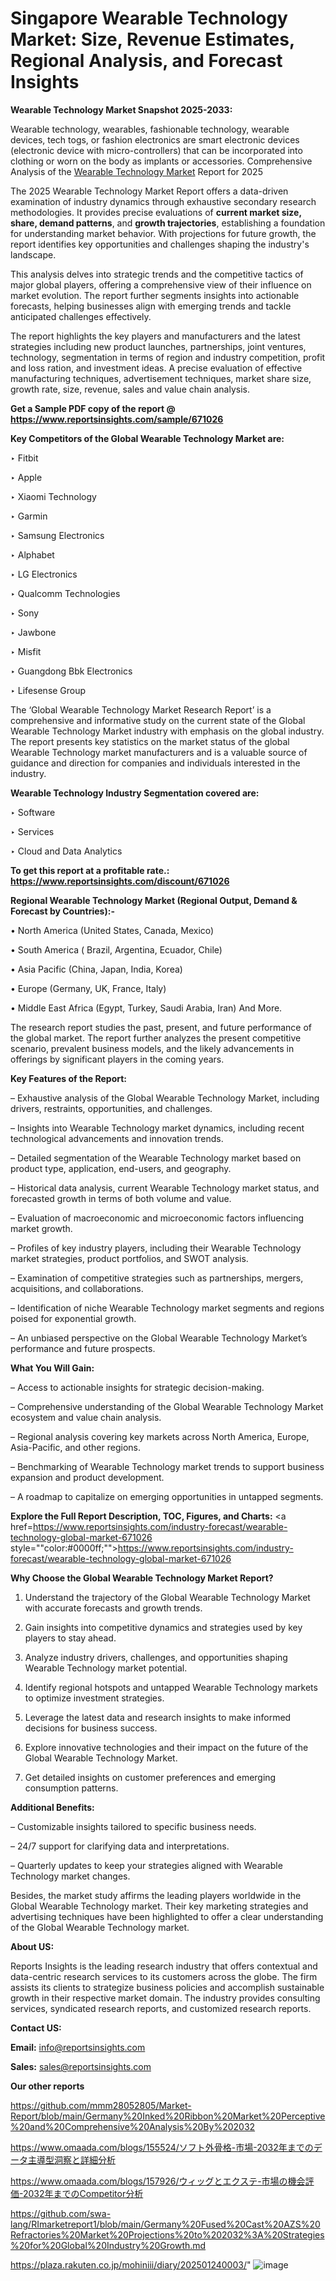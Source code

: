 # Singapore Wearable Technology Market: Size, Revenue Estimates, Regional Analysis, and Forecast Insights

<strong>Wearable Technology Market Snapshot 2025-2033:</strong>

Wearable technology, wearables, fashionable technology, wearable devices, tech togs, or fashion electronics are smart electronic devices (electronic device with micro-controllers) that can be incorporated into clothing or worn on the body as implants or accessories. Comprehensive Analysis of the <a href=https://www.reportsinsights.com/sample/671026>Wearable Technology Market</a> Report for 2025

The 2025 Wearable Technology Market Report offers a data-driven examination of industry dynamics through exhaustive secondary research methodologies. It provides precise evaluations of <strong>current market size, share, demand patterns</strong>, and <strong>growth trajectories</strong>, establishing a foundation for understanding market behavior. With projections for future growth, the report identifies key opportunities and challenges shaping the industry's landscape.

This analysis delves into strategic trends and the competitive tactics of major global players, offering a comprehensive view of their influence on market evolution. The report further segments insights into actionable forecasts, helping businesses align with emerging trends and tackle anticipated challenges effectively.

The report highlights the key players and manufacturers and the latest strategies including new product launches, partnerships, joint ventures, technology, segmentation in terms of region and industry competition, profit and loss ration, and investment ideas. A precise evaluation of effective manufacturing techniques, advertisement techniques, market share size, growth rate, size, revenue, sales and value chain analysis.

<strong>Get a Sample PDF copy of the report @ <a href=https://www.reportsinsights.com/sample/671026 style=color:#0000ff;>https://www.reportsinsights.com/sample/671026</a></strong>

<strong>Key Competitors of the Global Wearable Technology Market are:</strong>

‣ Fitbit

‣ Apple

‣ Xiaomi Technology

‣ Garmin

‣ Samsung Electronics

‣ Alphabet

‣ LG Electronics

‣ Qualcomm Technologies

‣ Sony

‣ Jawbone

‣ Misfit

‣ Guangdong Bbk Electronics

‣ Lifesense Group

The ‘Global Wearable Technology Market Research Report’ is a comprehensive and informative study on the current state of the Global Wearable Technology Market industry with emphasis on the global industry. The report presents key statistics on the market status of the global Wearable Technology market manufacturers and is a valuable source of guidance and direction for companies and individuals interested in the industry.

<strong>Wearable Technology Industry Segmentation covered are:</strong>

‣ Software

‣ Services

‣ Cloud and Data Analytics

<strong>To get this report at a profitable rate.: <a href=https://www.reportsinsights.com/discount/671026 style=color:#0000ff;>https://www.reportsinsights.com/discount/671026</a></strong>

<strong>Regional Wearable Technology Market (Regional Output, Demand &amp; Forecast by Countries):-</strong>

• North America (United States, Canada, Mexico)

• South America ( Brazil, Argentina, Ecuador, Chile)

• Asia Pacific (China, Japan, India, Korea)

• Europe (Germany, UK, France, Italy)

• Middle East Africa (Egypt, Turkey, Saudi Arabia, Iran) And More.

The research report studies the past, present, and future performance of the global market. The report further analyzes the present competitive scenario, prevalent business models, and the likely advancements in offerings by significant players in the coming years.

<strong>Key Features of the Report:</strong>

– Exhaustive analysis of the Global Wearable Technology Market, including drivers, restraints, opportunities, and challenges.

– Insights into Wearable Technology market dynamics, including recent technological advancements and innovation trends.

– Detailed segmentation of the Wearable Technology market based on product type, application, end-users, and geography.

– Historical data analysis, current Wearable Technology market status, and forecasted growth in terms of both volume and value.

– Evaluation of macroeconomic and microeconomic factors influencing market growth.

– Profiles of key industry players, including their Wearable Technology market strategies, product portfolios, and SWOT analysis.

– Examination of competitive strategies such as partnerships, mergers, acquisitions, and collaborations.

– Identification of niche Wearable Technology market segments and regions poised for exponential growth.

– An unbiased perspective on the Global Wearable Technology Market’s performance and future prospects.

<strong>What You Will Gain:</strong>

– Access to actionable insights for strategic decision-making.

– Comprehensive understanding of the Global Wearable Technology Market ecosystem and value chain analysis.

– Regional analysis covering key markets across North America, Europe, Asia-Pacific, and other regions.

– Benchmarking of Wearable Technology market trends to support business expansion and product development.

– A roadmap to capitalize on emerging opportunities in untapped segments.

<strong>Explore the Full Report Description, TOC, Figures, and Charts:</strong>
<a href=https://www.reportsinsights.com/industry-forecast/wearable-technology-global-market-671026 style=""color:#0000ff;"">https://www.reportsinsights.com/industry-forecast/wearable-technology-global-market-671026</a>

<strong>Why Choose the Global Wearable Technology Market Report?</strong>

1. Understand the trajectory of the Global Wearable Technology Market with accurate forecasts and growth trends.

2. Gain insights into competitive dynamics and strategies used by key players to stay ahead.

3. Analyze industry drivers, challenges, and opportunities shaping Wearable Technology market potential.

4. Identify regional hotspots and untapped Wearable Technology markets to optimize investment strategies.

5. Leverage the latest data and research insights to make informed decisions for business success.

6. Explore innovative technologies and their impact on the future of the Global Wearable Technology Market.

7. Get detailed insights on customer preferences and emerging consumption patterns.

<strong>Additional Benefits:</strong>

– Customizable insights tailored to specific business needs.

– 24/7 support for clarifying data and interpretations.

– Quarterly updates to keep your strategies aligned with Wearable Technology market changes.

Besides, the market study affirms the leading players worldwide in the Global Wearable Technology market. Their key marketing strategies and advertising techniques have been highlighted to offer a clear understanding of the Global Wearable Technology market.

<strong><strong>About US</strong>:</strong>

Reports Insights is the leading research industry that offers contextual and data-centric research services to its customers across the globe. The firm assists its clients to strategize business policies and accomplish sustainable growth in their respective market domain. The industry provides consulting services, syndicated research reports, and customized research reports.

<strong>Contact US:</strong>

<p class=><b>Email:</b> <a href=mailto:info@reportsinsights.com>info@reportsinsights.com</a></p>
<p class=><b>Sales:</b> <a href=mailto:sales@reportsinsights.com>sales@reportsinsights.com</a></p>

<strong>Our other reports</strong>

<a href=https://github.com/mmm28052805/Market-Report/blob/main/Germany%20Inked%20Ribbon%20Market%20Perceptive%20and%20Comprehensive%20Analysis%20By%202032>https://github.com/mmm28052805/Market-Report/blob/main/Germany%20Inked%20Ribbon%20Market%20Perceptive%20and%20Comprehensive%20Analysis%20By%202032</a>

<a href=https://www.omaada.com/blogs/155524/ソフト外骨格-市場-2032年までのデータ主導型洞察と詳細分析>https://www.omaada.com/blogs/155524/ソフト外骨格-市場-2032年までのデータ主導型洞察と詳細分析</a>

<a href=https://www.omaada.com/blogs/157926/ウィッグとエクステ-市場の機会評価-2032年までのCompetitor分析>https://www.omaada.com/blogs/157926/ウィッグとエクステ-市場の機会評価-2032年までのCompetitor分析</a>

<a href=https://github.com/swa-lang/RImarketreport1/blob/main/Germany%20Fused%20Cast%20AZS%20Refractories%20Market%20Projections%20to%202032%3A%20Strategies%20for%20Global%20Industry%20Growth.md>https://github.com/swa-lang/RImarketreport1/blob/main/Germany%20Fused%20Cast%20AZS%20Refractories%20Market%20Projections%20to%202032%3A%20Strategies%20for%20Global%20Industry%20Growth.md</a>

<a href=https://plaza.rakuten.co.jp/mohiniii/diary/202501240003/>https://plaza.rakuten.co.jp/mohiniii/diary/202501240003/</a>"
![image](https://github.com/user-attachments/assets/cc90c7b7-43ff-4c04-a1ee-a16aeb0b8d69)

